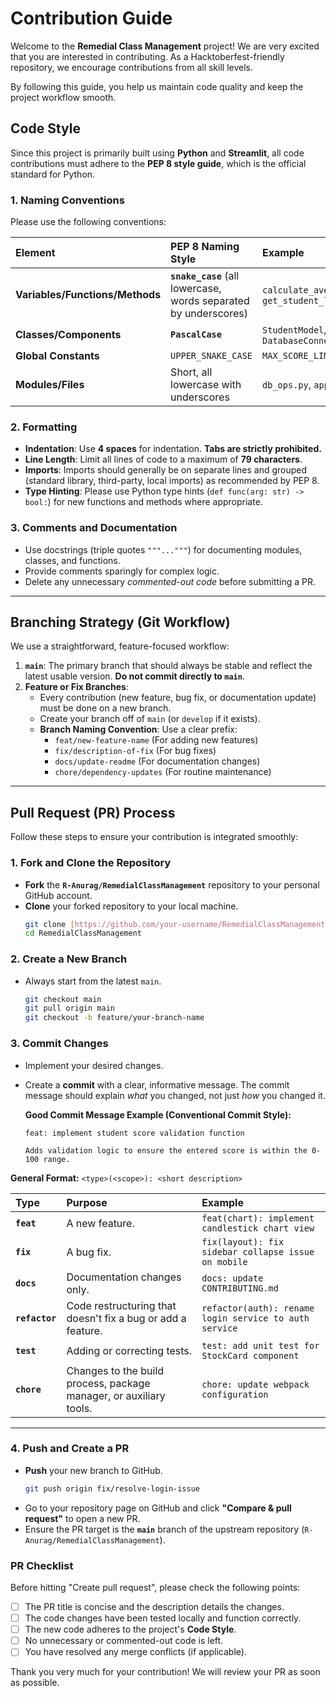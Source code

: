 # Contribution Guide

Welcome to the **Remedial Class Management** project! We are very excited that you are interested in contributing. As a Hacktoberfest-friendly repository, we encourage contributions from all skill levels.

By following this guide, you help us maintain code quality and keep the project workflow smooth.

## Code Style

Since this project is primarily built using **Python** and **Streamlit**, all code contributions must adhere to the **PEP 8 style guide**, which is the official standard for Python.

### 1. Naming Conventions

Please use the following conventions:

| Element                         | PEP 8 Naming Style                                               | Example                                 |
| :------------------------------ | :--------------------------------------------------------------- | :-------------------------------------- |
| **Variables/Functions/Methods** | **`snake_case`** (all lowercase, words separated by underscores) | `calculate_average`, `get_student_list` |
| **Classes/Components**          | **`PascalCase`**                                                 | `StudentModel`, `DatabaseConnector`     |
| **Global Constants**            | `UPPER_SNAKE_CASE`                                               | `MAX_SCORE_LIMIT`                       |
| **Modules/Files**               | Short, all lowercase with underscores                            | `db_ops.py`, `app.py`                   |

### 2. Formatting

- **Indentation**: Use **4 spaces** for indentation. **Tabs are strictly prohibited.**
- **Line Length**: Limit all lines of code to a maximum of **79 characters**.
- **Imports**: Imports should generally be on separate lines and grouped (standard library, third-party, local imports) as recommended by PEP 8.
- **Type Hinting**: Please use Python type hints (`def func(arg: str) -> bool:`) for new functions and methods where appropriate.

### 3. Comments and Documentation

- Use docstrings (triple quotes `"""..."""`) for documenting modules, classes, and functions.
- Provide comments sparingly for complex logic.
- Delete any unnecessary _commented-out code_ before submitting a PR.

---

## Branching Strategy (Git Workflow)

We use a straightforward, feature-focused workflow:

1.  **`main`**: The primary branch that should always be stable and reflect the latest usable version. **Do not commit directly to `main`**.
2.  **Feature or Fix Branches**:
    - Every contribution (new feature, bug fix, or documentation update) must be done on a new branch.
    - Create your branch off of `main` (or `develop` if it exists).
    - **Branch Naming Convention**: Use a clear prefix:
      - `feat/new-feature-name` (For adding new features)
      - `fix/description-of-fix` (For bug fixes)
      - `docs/update-readme` (For documentation changes)
      - `chore/dependency-updates` (For routine maintenance)

---

## Pull Request (PR) Process

Follow these steps to ensure your contribution is integrated smoothly:

### 1. Fork and Clone the Repository

- **Fork** the **`R-Anurag/RemedialClassManagement`** repository to your personal GitHub account.
- **Clone** your forked repository to your local machine.
  ```bash
  git clone [https://github.com/your-username/RemedialClassManagement.git]
  cd RemedialClassManagement
  ```

### 2. Create a New Branch

- Always start from the latest `main`.
  ```bash
  git checkout main
  git pull origin main
  git checkout -b feature/your-branch-name
  ```

### 3. Commit Changes

- Implement your desired changes.
- Create a **commit** with a clear, informative message. The commit message should explain _what_ you changed, not just _how_ you changed it.

  **Good Commit Message Example (Conventional Commit Style):**

  ```
  feat: implement student score validation function

  Adds validation logic to ensure the entered score is within the 0-100 range.
  ```

**General Format:** `<type>(<scope>): <short description>`

| Type           | Purpose                                                            | Example                                                |
| :------------- | :----------------------------------------------------------------- | :----------------------------------------------------- |
| **`feat`**     | A new feature.                                                     | `feat(chart): implement candlestick chart view`        |
| **`fix`**      | A bug fix.                                                         | `fix(layout): fix sidebar collapse issue on mobile`    |
| **`docs`**     | Documentation changes only.                                        | `docs: update CONTRIBUTING.md`                         |
| **`refactor`** | Code restructuring that doesn't fix a bug or add a feature.        | `refactor(auth): rename login service to auth service` |
| **`test`**     | Adding or correcting tests.                                        | `test: add unit test for StockCard component`          |
| **`chore`**    | Changes to the build process, package manager, or auxiliary tools. | `chore: update webpack configuration`                  |

---

### 4. Push and Create a PR

- **Push** your new branch to GitHub.
  ```bash
  git push origin fix/resolve-login-issue
  ```
- Go to your repository page on GitHub and click **"Compare & pull request"** to open a new PR.
- Ensure the PR target is the **`main`** branch of the upstream repository (`R-Anurag/RemedialClassManagement`).

### PR Checklist

Before hitting "Create pull request", please check the following points:

- [ ] The PR title is concise and the description details the changes.
- [ ] The code changes have been tested locally and function correctly.
- [ ] The new code adheres to the project's **Code Style**.
- [ ] No unnecessary or commented-out code is left.
- [ ] You have resolved any merge conflicts (if applicable).

Thank you very much for your contribution! We will review your PR as soon as possible.
